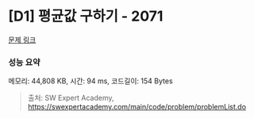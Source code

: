 # [D1] 평균값 구하기 - 2071 

[문제 링크](https://swexpertacademy.com/main/code/problem/problemDetail.do?contestProbId=AV5QRnJqA5cDFAUq) 

### 성능 요약

메모리: 44,808 KB, 시간: 94 ms, 코드길이: 154 Bytes



> 출처: SW Expert Academy, https://swexpertacademy.com/main/code/problem/problemList.do